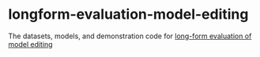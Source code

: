 # longform-evaluation-model-editing
The datasets, models, and demonstration code for [long-form evaluation of model editing](https://arxiv.org/abs/2402.09394)

